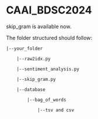 # CAAI_BDSC2024

skip_gram is available now.

The folder structured should follow:


    |--your_folder

        |--raw2idx.py
  
        |--sentiment_analysis.py
  
        |--skip_gram.py
  
        |--database
  
            |--bag_of_words
        
                |--tsv and csv
        

